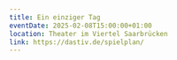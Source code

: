 ```yaml
---
title: Ein einziger Tag
eventDate: 2025-02-08T15:00:00+01:00
location: Theater im Viertel Saarbrücken
link: https://dastiv.de/spielplan/
---
```


